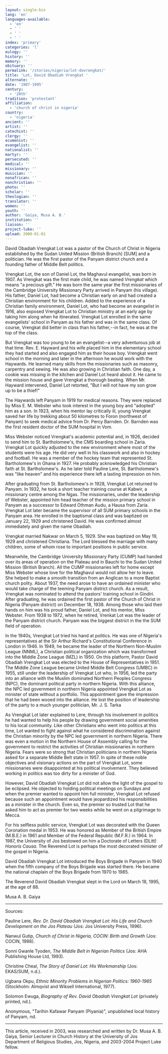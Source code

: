 ```yaml
---
layout: single-bio
lang: 'en'
languages-available:
  - 'en'
  - ' '
  - ' '
  - ' '
index: 'primary'
categories: 'l'
eulogy: ''
history: ''
memory: ''
obituary: ''
permalink: '/stories/nigeria/lot-dovrengkat/'
title: 'Lot, David Obadiah Vrengkat '
alternate: ''
date: '1907-1995'
century:
  - '20th'
tradition: 'protestant'
affiliation:
  - 'church of christ in nigeria'
country:
  - 'nigeria'
ancient: ''
artist: ''
catechist: ''
clergy: ''
ecumenist: ''
evangelist: ''
nationalist: ''
martyr: ''
persecuted: ''
medical: ''
missionary: ''
musician: ''
nonafrican: ''
nonchristian: ''
photo: ''
scholar: ''
theologian: ''
translator: ''
women: ''
youth: ''
author: 'Gaiya, Musa A. B.'
institution: ''
liaison: ''
project-luke: ''
upload: 2000-01-01
---
```



David Obadiah Vrengkat Lot was a pastor of the Church of Christ in Nigeria established by the Sudan United Mission (British Branch) [SUM] and a politician. He was the first pastor of the Panyam district church and a founding father of Middle Belt politics.

Vrengkat Lot, the son of Daniel Lot, the Maghavul evangelist, was born in 1907. As Vrengkat was the first male child, he was named *Vrengkat* which means "a precious gift." He was born the same year the first missionaries of the Cambridge University Missionary Party arrived in Panyam (his village). His father, Daniel Lot, had become a Christian early on and had created a Christian environment for his children. Added to the experience of a Christian family environment, Daniel Lot, who had become an evangelist in 1916, also exposed Vrengkat Lot to Christian ministry at an early age by taking him along when he itinerated. Vrengkat Lot enrolled in the same evangelists' school in Panyam as his father and was in the same class. Of course, Vrengkat did better in class than his father,--in fact, he was at the top of the class.

But Vrengkat was too young to be an evangelist--a very adventurous job at that time. Rev. E. Hayward and his wife placed him in the elementary school they had started and also engaged him as their house boy. Vrengkat went school in the morning and later in the afternoon he would work with the Haywards. He learned many skills from the missionaries such as masonry, carpentry and sewing. He was also growing in Christian faith. One day, a cookie was missing in the kitchen and Daniel Lot heard about it. He came to the mission house and gave Vrengkat a thorough beating. When Mr. Hayward intervened, Daniel Lot retorted, "But I will not have my son grow up to be a thief!"

The Haywards left Panyam in 1919 for medical reasons.  They were replaced by Miss E. M. Webster who took interest in the young boy and "adopted" him as a son.  In 1923, when his mentor lay critically ill, young Vrengkat saved her life by trekking about 50 kilometres to Foron (northwest of Panyam) to seek medical advice from Dr. Percy Barnden. Dr. Barnden was the first resident doctor of the SUM hospital in Vom.

Miss Webster noticed Vrengkat's academic potential and, in 1926, decided to send him to St. Bartholomew's, the CMS boarding school in Zaria. Vrengkat Lot quickly adjusted to the new environment where most of the students were his age. He did very well in his classwork and also in hockey and football. He was a member of the hockey team that represented St. Bartholomew's in Ghana in 1927. He probably acknowledged his Christian faith at St. Bartholomew's. As he later told Pauline Lere, St. Bartholomew's was "like heaven" and his experience there left a lasting impression on him.

After graduating from St. Bartholomew's in 1928, Vrengkat Lot returned to Panyam. In 1932, he took a short teacher training course at Kabwir, a missionary centre among the Ngas. The missionaries, under the leadership of Webster, appointed him head teacher of the mission primary school in Panyam as a successor to Edward Othman Audu, a Hausa from Zaria. Vrengkat Lot later became the supervisor of all SUM primary schools in the Panyam area. He enrolled in the baptismal class and was baptized on January 22, 1929 and christened David. He was confirmed almost immediately and given the name Obadiah.

Vrengkat married Nakwar on March 5, 1929. She was baptized on May 19, 1929 and christened Christiana. The Lord blessed the marriage with many children, some of whom rose to important positions in public service.

Meanwhile, the Cambridge University Missionary Party (CUMP) had handed over its areas of operation on the Plateau and in Bauchi to the Sudan United Mission (British Branch). All the CUMP missionaries left for home except Miss Webster whose love for the Maghavul would not allow her to leave. She helped to make a smooth transition from an Anglican to a more Baptist church polity. About 1937, the need arose to have an ordained minister who would take charge of the teeming Panyam district church. As a result, Vrengkat was nominated to attend the pastors' training school in Gindiri. After graduating, he was ordained the first pastor of the Church of Christ in Nigeria (Panyam district) on December 18, 1938. Among those who laid their hands on him was his proud father, Daniel Lot, and his mentor, Miss Webster. From 1938 to 1972, when he retired, Vrenkat Lot was the leader of the Panyam district church. Panyam was the biggest district in the the SUM field of operation.

In the 1940s, Vrengkat Lot tried his hand at politics. He was one of Nigeria's representatives at the Sir Arthur Richard's Constitutional Conference in London in 1946. In 1949, he became the leader of the Northern Non-Muslim League (NNML), a Christian political organization which was transformed into the Middle Zone League (MZL) in 1950.  On this platform, Pastor David Obadiah Vrengkat Lot was elected to the House of Representatives in 1951. The Middle Zone League became United Middle Belt Congress (UMBC) in 1955, still under the leadership of Vrengkat Lot who, in 1956, led the party into an alliance with the Muslim dominated Northern Peoples Congress (NPC), the dominant political party in northern Nigeria. With this alliance, the NPC led government in northern Nigeria appointed Vrengkat Lot as minister of state without a portfolio. This appointment gave the impression that he had been wooed into the alliance. He lost the position of leadership of the party to a much younger politician, Mr. J. S. Tarka

As Vrengkat Lot later explained to Lere, through his involvement in politics he had wanted to help his people by drawing government social amenities to his local community. Like other Christians who went into politics at this time, Lot wanted to fight against what he considered discrimination against the Christian minority by the NPC led government in northern Nigeria. There was even a motion in the Northern House of Assembly calling for the government to restrict the activities of Christian missionaries in northern Nigeria. Fears were so strong that Christian politicians in northern Nigeria asked for a separate Middle Belt state in 1957. In spite of these noble objectives and visionary actions on the part of Vrengkat Lot, some missionaries were disappointed at his political involvement. They believed working in politics was too dirty for a minister of God.

However, David Obadiah Vrengkat Lot did not allow the light of the gospel to be eclipsed. He objected to holding political meetings on Sundays and when the premier wanted to appoint him full minister, Vrengkat Lot refused because such an appointment would have jeopardized his responsibilities as a minister in the church.  Even so, the premier so trusted Lot that he asked him to act as premier for two weeks while he went on a pilgrimage to Mecca.

For his selfless public service, Vrengkat Lot was decorated with the Queen Coronation medal in 1953. He was honored as Member of the British Empire (M.B.E.) in 1961 and Member of the Federal Republic (M.F.R.) in 1964. In 1987, the University of Jos bestowed on him a Doctorate of Letters (DLitt) *Honoris Causa*. The Reverend Lot is perhaps the most decorated minister of the gospel in Nigeria.

David Obadiah Vrengkat Lot introduced the Boys Brigade in Panyam in 1940 when the fifth company of the Boys Brigade was started there. He became the national chaplain of the Boys Brigade from 1970 to 1985.

The Reverend David Obadiah Vrengkat slept in the Lord on March 18, 1995, at the age of 88.

Musa A. B. Gaiya

---

Sources:

Pauline Lere, *Rev. Dr. David Obadiah Vrengkat Lot: His Life and Church Development on the Jos Plateau* (Jos: Jos University Press, 1996).

Nanwul Gutip, *Church of Christ in Nigeria, COCIN: Birth and Growth* (Jos: COCIN, 1998).

Sonni Gwanle Tyoden, *The Middle Belt in Nigerian Politics* (Jos: AHA Publishing House Ltd, 1993).

Christine Cheal, *The Story of Daniel Lot: His Workmanship* (Jos: EKAS/SUM, n.d.).

Ugbana Okpu, *Ethnic Minority Problems in Nigerian Politics: 1960-1965* (Stockholm: Almqvist and Wiksell International, 1977).

Solomon Ewuga, *Biography of Rev. David Obadiah Vrengkat Lot* (privately printed, nd.).

Anonymous, "Tarihin Kafawar Panyam (Piyania)", unpublished local history of Panyam, nd.

---

This article, received in 2003, was researched and written by Dr. Musa A. B. Gaiya, Senior Lecturer in Church History at the University of Jos Department of Religious Studies, Jos, Nigeria, and 2003-2004 Project Luke fellow.